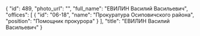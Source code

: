 {
    "id": 489,
    "photo_url": "",
    "full_name": "ЕВИЛИН Василий Васильевич",
    "offices": [
        {
            "id": "06-18",
            "name": "Прокуратура Осиповичского района",
            "position": "Помощник прокурора"
        }
    ],
    "title": "ЕВИЛИН Василий Васильевич"
}